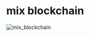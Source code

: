 # mix blockchain
![mix_blockchain](https://repository-images.githubusercontent.com/327011401/19648180-59b2-11eb-8c8a-da82d30da958)
